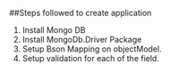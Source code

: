 ##Steps followed to create application

1. Install Mongo DB
2. Install MongoDb.Driver Package
3. Setup Bson Mapping on objectModel.
4. Setup validation for each of the field.
